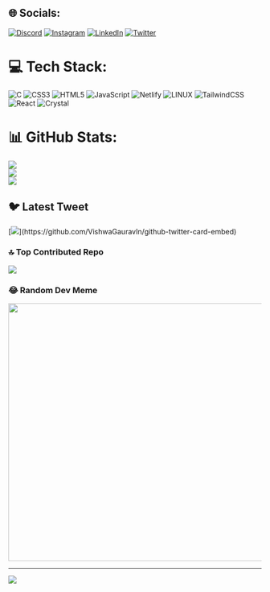 
## 🌐 Socials:
[![Discord](https://img.shields.io/badge/Discord-%237289DA.svg?logo=discord&logoColor=white)](https://discord.gg/Anshika#9750) [![Instagram](https://img.shields.io/badge/Instagram-%23E4405F.svg?logo=Instagram&logoColor=white)](https://instagram.com/iam_astrid01) [![LinkedIn](https://img.shields.io/badge/LinkedIn-%230077B5.svg?logo=linkedin&logoColor=white)](https://linkedin.com/in/https://www.linkedin.com/in/anshika-gupta-597865260) [![Twitter](https://img.shields.io/badge/Twitter-%231DA1F2.svg?logo=Twitter&logoColor=white)](https://twitter.com/@its_meanshika_) 

# 💻 Tech Stack:
![C](https://img.shields.io/badge/c-%2300599C.svg?style=for-the-badge&logo=c&logoColor=white) ![CSS3](https://img.shields.io/badge/css3-%231572B6.svg?style=for-the-badge&logo=css3&logoColor=white) ![HTML5](https://img.shields.io/badge/html5-%23E34F26.svg?style=for-the-badge&logo=html5&logoColor=white) ![JavaScript](https://img.shields.io/badge/javascript-%23323330.svg?style=for-the-badge&logo=javascript&logoColor=%23F7DF1E) ![Netlify](https://img.shields.io/badge/netlify-%23000000.svg?style=for-the-badge&logo=netlify&logoColor=#00C7B7) ![LINUX](https://img.shields.io/badge/Linux-FCC624?style=for-the-badge&logo=linux&logoColor=black) ![TailwindCSS](https://img.shields.io/badge/tailwindcss-%2338B2AC.svg?style=for-the-badge&logo=tailwind-css&logoColor=white) ![React](https://img.shields.io/badge/react-%2320232a.svg?style=for-the-badge&logo=react&logoColor=%2361DAFB) ![Crystal](https://img.shields.io/badge/crystal-%23000000.svg?style=for-the-badge&logo=crystal&logoColor=white)
# 📊 GitHub Stats:
![](https://github-readme-stats.vercel.app/api?username=anshika0987&theme=dark&hide_border=false&include_all_commits=false&count_private=false)<br/>
![](https://github-readme-streak-stats.herokuapp.com/?user=anshika0987&theme=dark&hide_border=false)<br/>
![](https://github-readme-stats.vercel.app/api/top-langs/?username=anshika0987&theme=dark&hide_border=false&include_all_commits=false&count_private=false&layout=compact)

## 🐦 Latest Tweet
[![](https://gtce.itsvg.in/api?username=@its_meanshika_)](https://github.com/VishwaGauravIn/github-twitter-card-embed)

### 🔝 Top Contributed Repo
![](https://github-contributor-stats.vercel.app/api?username=anshika0987&limit=5&theme=dark&combine_all_yearly_contributions=true)

### 😂 Random Dev Meme
<img src="https://rm.up.railway.app/" width="512px"/>

---
[![](https://visitcount.itsvg.in/api?id=anshika0987&icon=0&color=0)](https://visitcount.itsvg.in)

<!-- Proudly created with GPRM ( https://gprm.itsvg.in ) -->
